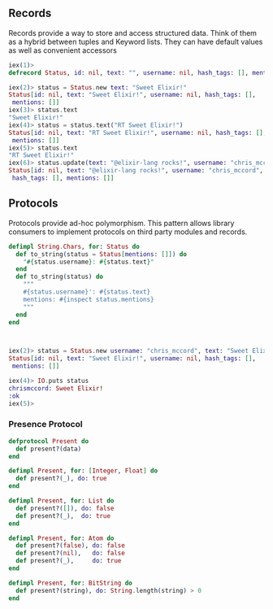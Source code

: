 ## Records
Records provide a way to store and access structured data.  Think of them as a
hybrid between tuples and Keyword lists.  They can have default values as well as convenient accessors

```elixir
iex(1)>
defrecord Status, id: nil, text: "", username: nil, hash_tags: [], mentions: []

iex(2)> status = Status.new text: "Sweet Elixir!"
Status[id: nil, text: "Sweet Elixir!", username: nil, hash_tags: [],
 mentions: []]
iex(3)> status.text
"Sweet Elixir!"
iex(4)> status = status.text("RT Sweet Elixir!")
Status[id: nil, text: "RT Sweet Elixir!", username: nil, hash_tags: [],
 mentions: []]
iex(5)> status.text
"RT Sweet Elixir!"
iex(6)> status.update(text: "@elixir-lang rocks!", username: "chris_mccord")
Status[id: nil, text: "@elixir-lang rocks!", username: "chris_mccord",
 hash_tags: [], mentions: []]
```

## Protocols

Protocols provide ad-hoc polymorphism.  This pattern allows library consumers
to implement protocols on third party modules and records.

```elixir
defimpl String.Chars, for: Status do
  def to_string(status = Status[mentions: []]) do
    "#{status.username}: #{status.text}"
  end
  def to_string(status) do
    """
    #{status.username}': #{status.text}
    mentions: #{inspect status.mentions}
    """
  end
end



iex(2)> status = Status.new username: "chris_mccord", text: "Sweet Elixir!"
Status[id: nil, text: "Sweet Elixir!", username: nil, hash_tags: [],
 mentions: []]

iex(4)> IO.puts status
chrismccord: Sweet Elixir!
:ok
iex(5)>
```

### Presence Protocol

```elixir
defprotocol Present do
  def present?(data)
end

defimpl Present, for: [Integer, Float] do
  def present?(_), do: true
end

defimpl Present, for: List do
  def present?([]), do: false
  def present?(_),  do: true
end

defimpl Present, for: Atom do
  def present?(false), do: false
  def present?(nil),   do: false
  def present?(_),     do: true
end

defimpl Present, for: BitString do
  def present?(string), do: String.length(string) > 0
end
```




